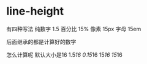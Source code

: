 # line-height


有四种写法
纯数字 1.5
百分比 15%
像素   15px
字母   15em

后面继承的都是计算好的数字


怎么计算呢
默认大小是16
1.5*16
0.15*16
15*16
15*16